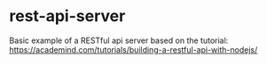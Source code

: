 # rest-api-server
Basic example of a RESTful api server based on the tutorial: https://academind.com/tutorials/building-a-restful-api-with-nodejs/